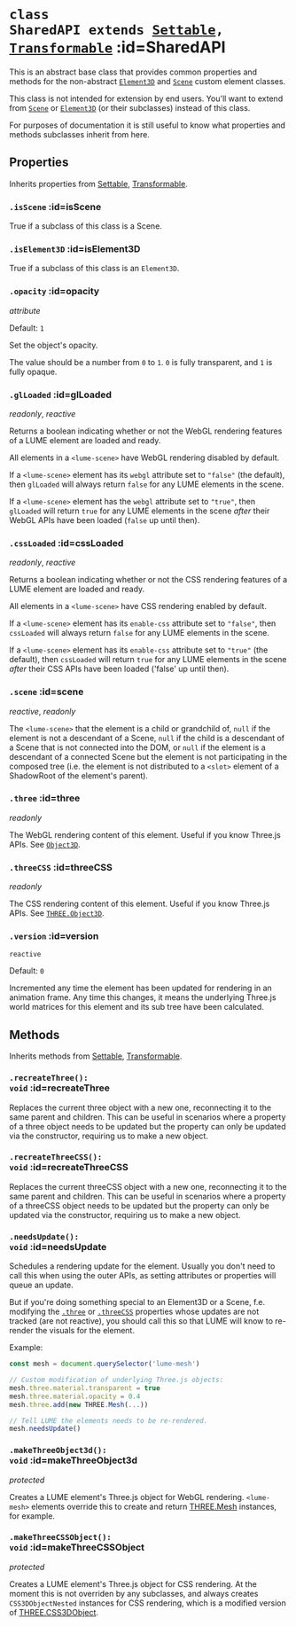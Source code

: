 
# <code>class <b>SharedAPI</b> extends [Settable](../utils/Settable.md), [Transformable](Transformable.md)</code> :id=SharedAPI

This is an abstract base class that provides common
properties and methods for the non-abstract [`Element3D`](./Element3D) and
[`Scene`](./Scene) custom element classes.

This class is not intended for extension by end users. You'll want to extend
from [`Scene`](./Scene) or [`Element3D`](./Element3D) (or their
subclasses) instead of this class.

For purposes of documentation it is still useful to know what properties and
methods subclasses inherit from here.

## Properties

Inherits properties from [Settable](../utils/Settable.md), [Transformable](Transformable.md).


### <code>.<b>isScene</b></code> :id=isScene

True if a subclass of this class is a Scene.
        


### <code>.<b>isElement3D</b></code> :id=isElement3D

True if a subclass of this class is an `Element3D`.
        


### <code>.<b>opacity</b></code> :id=opacity

*attribute*

Default: `1`

Set the object's opacity.

The value should be a number from `0` to `1`. `0` is fully transparent, and `1` is fully opaque.
        


### <code>.<b>glLoaded</b></code> :id=glLoaded

*readonly*, *reactive*

Returns a boolean indicating whether or not the WebGL rendering features
of a LUME element are loaded and ready.

All elements in a `<lume-scene>` have WebGL rendering disabled by
default.

If a `<lume-scene>` element has its `webgl` attribute set to
`"false"` (the default), then `glLoaded` will always return `false` for any LUME
elements in the scene.

If a `<lume-scene>` element has the `webgl` attribute set to
`"true"`, then `glLoaded` will return `true` for any LUME
elements in the scene *after* their WebGL APIs have been loaded
(`false` up until then).
        


### <code>.<b>cssLoaded</b></code> :id=cssLoaded

*readonly*, *reactive*

Returns a boolean indicating whether or not the CSS rendering features
of a LUME element are loaded and ready.

All elements in a `<lume-scene>` have CSS rendering enabled by
default.

If a `<lume-scene>` element has its `enable-css` attribute set to
`"false"`, then `cssLoaded` will always return `false` for any LUME
elements in the scene.

If a `<lume-scene>` element has its `enable-css` attribute set to
`"true"` (the default), then `cssLoaded` will return `true` for
any LUME elements in the scene *after* their CSS APIs have been loaded
('false' up until then).
        


### <code>.<b>scene</b></code> :id=scene

*reactive*, *readonly*

The `<lume-scene>` that the element is a child or grandchild of, `null`
if the element is not a descendant of a Scene, `null` if the child is a
descendant of a Scene that is not connected into the DOM, or `null` if
the element is a descendant of a connected Scene but the element is not
participating in the composed tree (i.e. the element is not distributed
to a `<slot>` element of a ShadowRoot of the element's parent).
        


### <code>.<b>three</b></code> :id=three

*readonly*

The WebGL rendering content of this element. Useful if you know Three.js
APIs. See
[`Object3D`](https://threejs.org/docs/index.html#api/en/core/Object3D).
        


### <code>.<b>threeCSS</b></code> :id=threeCSS

*readonly*

The CSS rendering content of this element. Useful if you know Three.js
APIs. See
[`THREE.Object3D`](https://threejs.org/docs/index.html#api/en/core/Object3D).
        


### <code>.<b>version</b></code> :id=version

`reactive`

Default: `0`

Incremented any time the element has been updated for rendering in an
animation frame. Any time this changes, it means the underlying Three.js
world matrices for this element and its sub tree have been calculated.
        

## Methods

Inherits methods from [Settable](../utils/Settable.md), [Transformable](Transformable.md).


### <code>.<b>recreateThree</b>(): void</code> :id=recreateThree

Replaces the current three object with a new
one, reconnecting it to the same parent and children. This can be useful
in scenarios where a property of a three object needs to be updated but the property
can only be updated via the constructor, requiring us to make a new object.
        


### <code>.<b>recreateThreeCSS</b>(): void</code> :id=recreateThreeCSS

Replaces the current threeCSS object with a new
one, reconnecting it to the same parent and children. This can be useful
in scenarios where a property of a threeCSS object needs to be updated but the property
can only be updated via the constructor, requiring us to make a new object.
        


### <code>.<b>needsUpdate</b>(): void</code> :id=needsUpdate

Schedules a rendering update for the element.
Usually you don't need to call this when using the outer APIs, as setting
attributes or properties will queue an update.

But if you're doing something special to an Element3D or a Scene, f.e.
modifying the [`.three`](#three) or [`.threeCSS`](#threeCSS) properties
whose updates are not tracked (are not reactive), you should call this so
that LUME will know to re-render the visuals for the element.

Example:

```js
const mesh = document.querySelector('lume-mesh')

// Custom modification of underlying Three.js objects:
mesh.three.material.transparent = true
mesh.three.material.opacity = 0.4
mesh.three.add(new THREE.Mesh(...))

// Tell LUME the elements needs to be re-rendered.
mesh.needsUpdate()
```
        


### <code>.<b>makeThreeObject3d</b>(): void</code> :id=makeThreeObject3d

*protected*

Creates a LUME element's Three.js object for
WebGL rendering. `<lume-mesh>` elements override this to create and return
[THREE.Mesh](https://threejs.org/docs/index.html?q=mesh#api/en/objects/Mesh) instances,
for example.
        


### <code>.<b>makeThreeCSSObject</b>(): void</code> :id=makeThreeCSSObject

*protected*

Creates a LUME element's Three.js object
for CSS rendering. At the moment this is not overriden by any
subclasses, and always creates `CSS3DObjectNested` instances for CSS
rendering, which is a modified version of
[THREE.CSS3DObject](https://github.com/mrdoob/three.js/blob/b13eccc8bf1b6aeecf6e5652ba18d2425f6ec22f/examples/js/renderers/CSS3DRenderer.js#L7).
        
        